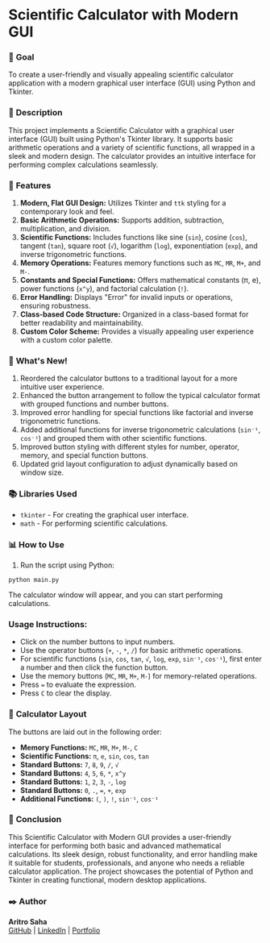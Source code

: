 # Scientific Calculator with Modern GUI

### 🎯 **Goal**
To create a user-friendly and visually appealing scientific calculator application with a modern graphical user interface (GUI) using Python and Tkinter.

### 🧾 **Description**
This project implements a Scientific Calculator with a graphical user interface (GUI) built using Python's Tkinter library. It supports basic arithmetic operations and a variety of scientific functions, all wrapped in a sleek and modern design. The calculator provides an intuitive interface for performing complex calculations seamlessly.

### 🧮 **Features**
1. **Modern, Flat GUI Design:** Utilizes Tkinter and `ttk` styling for a contemporary look and feel.
2. **Basic Arithmetic Operations:** Supports addition, subtraction, multiplication, and division.
3. **Scientific Functions:** Includes functions like sine (`sin`), cosine (`cos`), tangent (`tan`), square root (`√`), logarithm (`log`), exponentiation (`exp`), and inverse trigonometric functions.
4. **Memory Operations:** Features memory functions such as `MC`, `MR`, `M+`, and `M-`.
5. **Constants and Special Functions:** Offers mathematical constants (π, e), power functions (`x^y`), and factorial calculation (`!`).
6. **Error Handling:** Displays "Error" for invalid inputs or operations, ensuring robustness.
7. **Class-based Code Structure:** Organized in a class-based format for better readability and maintainability.
8. **Custom Color Scheme:** Provides a visually appealing user experience with a custom color palette.

### 🚀 **What's New!**
1. Reordered the calculator buttons to a traditional layout for a more intuitive user experience.
2. Enhanced the button arrangement to follow the typical calculator format with grouped functions and number buttons.
3. Improved error handling for special functions like factorial and inverse trigonometric functions.
4. Added additional functions for inverse trigonometric calculations (`sin⁻¹`, `cos⁻¹`) and grouped them with other scientific functions.
5. Improved button styling with different styles for number, operator, memory, and special function buttons.
6. Updated grid layout configuration to adjust dynamically based on window size.

### 📚 **Libraries Used**
- `tkinter` - For creating the graphical user interface.
- `math` - For performing scientific calculations.

### 📊 **How to Use**
1. Run the script using Python:

```
python main.py
```
The calculator window will appear, and you can start performing calculations.

### **Usage Instructions:**
- Click on the number buttons to input numbers.
- Use the operator buttons (`+`, `-`, `*`, `/`) for basic arithmetic operations.
- For scientific functions (`sin`, `cos`, `tan`, `√`, `log`, `exp`, `sin⁻¹`, `cos⁻¹`), first enter a number and then click the function button.
- Use the memory buttons (`MC`, `MR`, `M+`, `M-`) for memory-related operations.
- Press `=` to evaluate the expression.
- Press `C` to clear the display.

### 🧮 **Calculator Layout**
The buttons are laid out in the following order:

- **Memory Functions:** `MC`, `MR`, `M+`, `M-`, `C`
- **Scientific Functions:** `π`, `e`, `sin`, `cos`, `tan`
- **Standard Buttons:** `7`, `8`, `9`, `/`, `√`
- **Standard Buttons:** `4`, `5`, `6`, `*`, `x^y`
- **Standard Buttons:** `1`, `2`, `3`, `-`, `log`
- **Standard Buttons:** `0`, `.`, `=`, `+`, `exp`
- **Additional Functions:** `(`, `)`, `!`, `sin⁻¹`, `cos⁻¹`

### 📢 **Conclusion**
This Scientific Calculator with Modern GUI provides a user-friendly interface for performing both basic and advanced mathematical calculations. Its sleek design, robust functionality, and error handling make it suitable for students, professionals, and anyone who needs a reliable calculator application. The project showcases the potential of Python and Tkinter in creating functional, modern desktop applications.

### ✒️ **Author**

**Aritro Saha**  
[GitHub](https://github.com/halcyon-past) | [LinkedIn](https://www.linkedin.com/in/aritro-saha/) | [Portfolio](https://aritro.tech/)
